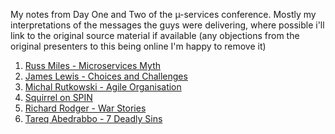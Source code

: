 My notes from Day One and Two of the µ-services conference. Mostly my interpretations of the messages the guys were delivering, where possible i'll link to the original source material if available (any objections from the original presenters to this being online I'm happy to remove it)

1. [Russ Miles - Microservices Myth](RussMilesKeynote.md)2. [James Lewis - Choices and Challenges](JamesLewis_ChoicesAndChallenges.md )3. [Michal Rutkowski - Agile Organisation](MichalRutkowski_AgileOrganization.md)
4. [Squirrel on SPIN](Squirrel_NewTechnicalIdeas.md)
5. [Richard Rodger - War Stories](RichardRodgerWarStroies.md)6. [Tareq Abedrabbo - 7 Deadly Sins](TareqsDeadlySins.md)